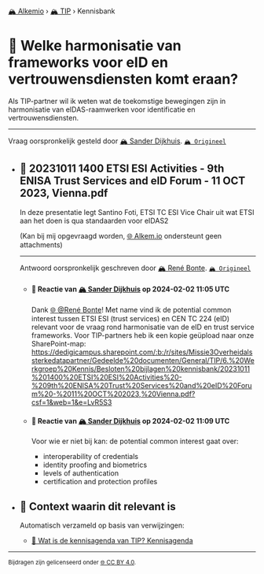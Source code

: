 [🏔️ Alkemio](https://welcome.alkem.io/) › [🏔️ TIP](https://alkem.io/tip/dashboard) › Kennisbank
# 📄 Welke harmonisatie van frameworks voor eID en vertrouwensdiensten komt eraan?
Als TIP-partner wil ik weten wat de toekomstige bewegingen zijn in harmonisatie van eIDAS-raamwerken voor identificatie en vertrouwensdiensten.
***
 Vraag oorspronkelijk gesteld door [🏔️ Sander Dijkhuis](https://alkem.io/user/sander-dijkhuis-3912). [`🏔️ Origineel`](https://alkem.io/tip/collaboration/welkeharmonisatiev-4038)

- ## <a id="202310111400etsie-1922"></a> 📌 20231011 1400 ETSI ESI Activities - 9th ENISA Trust Services and eID Forum - 11 OCT 2023, Vienna.pdf
  In deze presentatie legt Santino Foti, ETSI TC ESI Vice Chair uit wat ETSI aan het doen is qua standaarden voor eIDAS2
  
  (Kan bij mij opgevraagd worden, [🌐 Alkem.io](http://Alkem.io) ondersteunt geen attachments)

  ***
  Antwoord oorspronkelijk geschreven door [🏔️ René Bonte](https://alkem.io/tip/collaboration/welkeharmonisatiev-4038/posts/202310111400etsie-1922). [`🏔️ Origineel`](https://alkem.io/tip/collaboration/welkeharmonisatiev-4038/posts/202310111400etsie-1922)

    - #### 💬 Reactie van [🏔️ Sander Dijkhuis](https://alkem.io/user/sander-dijkhuis-3912) op 2024-02-02 11:05 UTC
          
      Dank [🌐 @René Bonte](https://alkem.io/user/rene-bonte-9498)! Met name vind ik de potential common interest tussen ETSI ESI (trust services) en CEN TC 224 (eID) relevant voor de vraag rond harmonisatie van de eID en trust service frameworks. Voor TIP-partners heb ik een kopie geüpload naar onze SharePoint-map: https://dedigicampus.sharepoint.com/:b:/r/sites/Missie3Overheidalssterkedatapartner/Gedeelde%20documenten/General/TIP/6.%20Werkgroep%20Kennis/Besloten%20bijlagen%20kennisbank/20231011%201400%20ETSI%20ESI%20Activities%20-%209th%20ENISA%20Trust%20Services%20and%20eID%20Forum%20-%2011%20OCT%202023,%20Vienna.pdf?csf=1&web=1&e=LvR5S3
    - #### 💬 Reactie van [🏔️ Sander Dijkhuis](https://alkem.io/user/sander-dijkhuis-3912) op 2024-02-02 11:09 UTC
          
      Voor wie er niet bij kan: de potential common interest gaat over:
      - interoperability of credentials
      - identity proofing and biometrics
      - levels of authentication
      - certification and protection profiles
- ## 📌 Context waarin dit relevant is
  Automatisch verzameld op basis van verwijzingen:
  - [📌 Wat is de kennisagenda van TIP? Kennisagenda](watisdekennisagen-9941.md#kennisagenda-5711)
* * *
<small>Bijdragen zijn gelicenseerd onder [🌐 CC BY 4.0](https://creativecommons.org/licenses/by/4.0/deed.nl).</small>
